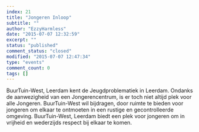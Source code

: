 ```yaml
---
index: 21
title: "Jongeren Inloop"
subtitle: ""
author: "EzzyHarmless"
date: "2015-07-07 12:32:59"
excerpt: ""
status: "published"
comment_status: "closed"
modified: "2015-07-07 12:47:34"
type: "events"
comment_count: 0
tags: []
---
```


BuurTuin-West, Leerdam kent de Jeugdproblematiek in Leerdam. Ondanks de aanwezigheid van een Jongerencentrum, is er toch niet altijd plek voor alle Jongeren. BuurTuin-West wil bijdragen, door ruimte te bieden voor jongeren om elkaar te ontmoeten in een rustige en gecontrolleerde omgeving. BuurTuin-West, Leerdam biedt een plek voor jongeren om in vrijheid en wederzijds respect bij elkaar te komen.